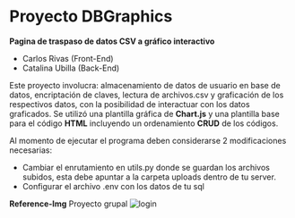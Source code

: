 # Proyecto DBGraphics
**Pagina de traspaso de datos CSV a gráfico interactivo**
- Carlos Rivas (Front-End)
- Catalina Ubilla (Back-End)

Este proyecto involucra: almacenamiento de datos de usuario en base de datos, encriptación de claves, lectura de archivos.csv y graficación de los respectivos datos, con la posibilidad de interactuar con los datos graficados. Se utilizó una plantilla gráfica de **Chart.js** y una plantilla base para el código **HTML** incluyendo un ordenamiento **CRUD** de los códigos.

Al momento de ejecutar el programa deben considerarse 2 modificaciones necesarias:
- Cambiar el enrutamiento en utils.py donde se guardan los archivos subidos, esta debe apuntar a la carpeta uploads dentro de tu server.
- Configurar el archivo .env con los datos de tu sql

**Reference-Img**
Proyecto grupal ![login](https://user-images.githubusercontent.com/101880304/197626295-e9ba78a2-23d4-483f-a29e-4fd67eb5b371.png)
